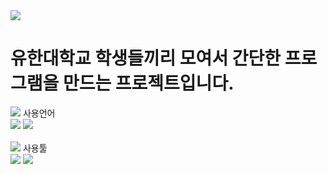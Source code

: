 <img src="https://capsule-render.vercel.app/api?type=waving&color=auto&height=200&section=header&text=TeamProject&fontSize=90" />

# 유한대학교 학생들끼리 모여서 간단한 프로그램을 만드는 프로젝트입니다.


<div align="left">
  <img src="https://img.shields.io/badge/-000000?style=flat&logo=AirPlay Video&logoColor=white"/> 사용언어 <br>
	<img src="https://img.shields.io/badge/Java-007396?style=flat&logo=Java&logoColor=white" />
	<img src="https://img.shields.io/badge/Android-00599C?style=flat&logo=Android&logoColor=white" />
</div>
<br>
<div align="left">
  <img src="https://img.shields.io/badge/-000000?style=flat&logo=ArtStation&logoColor=white"/> 사용툴 <br>
	<img src="https://img.shields.io/badge/Eclipse-2C2255?style=flat&logo=Eclipse IDE&logoColor=white" />
	<img src="https://img.shields.io/badge/Android Studio-5C2D91?style=flat&logo=Android Studio&logoColor=white" />
</div>
